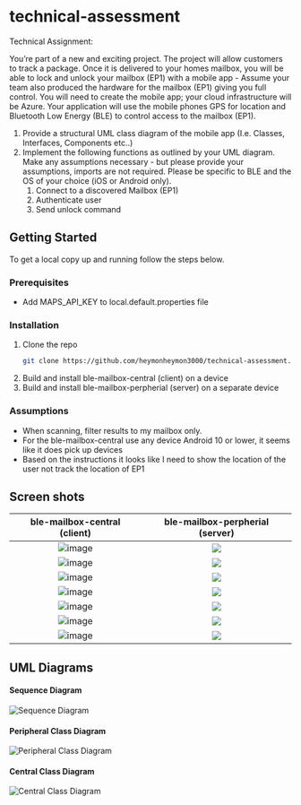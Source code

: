 # technical-assessment

Technical Assignment:

You’re part of a new and exciting project. The project will allow customers to track a package. Once it is delivered to your homes mailbox, you will be able to lock and unlock your mailbox (EP1) with a mobile app - Assume your team also produced the hardware for the mailbox (EP1) giving you full control. You will need to create the mobile app; your cloud infrastructure will be Azure. Your application will use the mobile phones GPS for location and Bluetooth Low Energy (BLE) to control access to the mailbox (EP1).

1. Provide a structural UML class diagram of the mobile app (I.e. Classes, Interfaces, Components etc..)
2. Implement the following functions as outlined by your UML diagram. Make any assumptions necessary - but please provide your assumptions, imports are not required. Please be specific to BLE and the OS of your choice (iOS or Android only).
   1. Connect to a discovered Mailbox (EP1)
   2. Authenticate user
   3. Send unlock command

## Getting Started
To get a local copy up and running follow the steps below.

### Prerequisites
* Add MAPS_API_KEY to local.default.properties file

### Installation

1. Clone the repo
   ```sh
   git clone https://github.com/heymonheymon3000/technical-assessment.git
   ```
2. Build and install ble-mailbox-central (client) on a device
3. Build and install ble-mailbox-perpherial (server) on a separate device

### Assumptions
* When scanning, filter results to my mailbox only.
* For the ble-mailbox-central use any device Android 10 or lower, it seems like it does pick up devices
* Based on the instructions it looks like I need to show the location of the user not track the location of EP1

## Screen shots
<!---
#### Initial screen of client
![image](screenshots/client-initial-screen.png)

#### Initial screen of server
![](screenshots/server-locked-mailbox.png)

#### User clicked Start Scan and permissions request pop up
![image](screenshots/client-ask-permissons.png)

#### Scan results
![image](screenshots/afterscan-results.png)

#### User clicked the device to connect
![image](screenshots/client-after-conection.png)

#### User is authenticated
![image](screenshots/client_enter_passcode.png)

#### User clicked the device to connect
![image](screenshots/client-after-login.png)

#### Mailbox shows unlocked on client
![image](screenshots/client-unlocked-mailbox.png)

#### Mailbox unlocked on server
![](screenshots/server-unlocked.png)
-->

| ble-mailbox-central (client)             |  ble-mailbox-perpherial (server) |
:-------------------------:|:-------------------------:
![image](screenshots/client-initial-screen.png)  |  ![](screenshots/server-locked-mailbox.png)
![image](screenshots/client-ask-permissons.png)  |  ![](screenshots/server-locked-mailbox.png)
![image](screenshots/afterscan-results.png)  |  ![](screenshots/server-locked-mailbox.png)
![image](screenshots/client-after-conection.png) |  ![](screenshots/server-locked-mailbox.png)
![image](screenshots/client_enter_passcode.png) |  ![](screenshots/server-locked-mailbox.png)
![image](screenshots/client-after-login.png) |  ![](screenshots/server-locked-mailbox.png)
![image](screenshots/client-unlocked-mailbox.png) |  ![](screenshots/server-unlocked.png)




## UML Diagrams
#### Sequence Diagram
![](docs/uml/sequence_diagram.png "Sequence Diagram")
#### Peripheral Class Diagram
![](docs/uml/ble_mailbox_perpherial_class_diagram.png "Peripheral Class Diagram")
#### Central Class Diagram
![](docs/uml/ble_mailbox_central_class_diagram.png "Central Class Diagram")